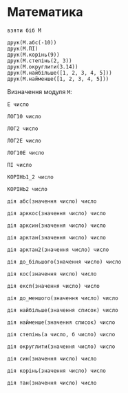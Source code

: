 # Математика

```мавка
взяти біб М

друк(М.абс(-10))
друк(М.ПІ)
друк(М.корінь(9))
друк(М.степінь(2, 3))
друк(М.округлити(3.14))
друк(М.найбільше([1, 2, 3, 4, 5]))
друк(М.найменше([1, 2, 3, 4, 5]))
```

Визначення модуля `М`:

```мавка
Е число
```

```мавка
ЛОГ10 число
```

```мавка
ЛОГ2 число
```

```мавка
ЛОГ2Е число
```

```мавка
ЛОГ10Е число
```

```мавка
ПІ число
```

```мавка
КОРІНЬ1_2 число
```

```мавка
КОРІНЬ2 число
```

```мавка
дія абс(значення число) число
```

```мавка
дія арккос(значення число) число
```

```мавка
дія арксин(значення число) число
```

```мавка
дія арктан(значення число) число
```

```мавка
дія арктан2(значення число) число
```

```мавка
дія до_більшого(значення число) число
```

```мавка
дія кос(значення число) число
```

```мавка
дія експ(значення число) число
```

```мавка
дія до_меншого(значення число) число
```

```мавка
дія найбільше(значення список) число
```

```мавка
дія найменше(значення список) число
```

```мавка
дія степінь(а число, б число) число
```

```мавка
дія округлити(значення число) число
```

```мавка
дія син(значення число) число
```

```мавка
дія корінь(значення число) число
```

```мавка
дія тан(значення число) число
```